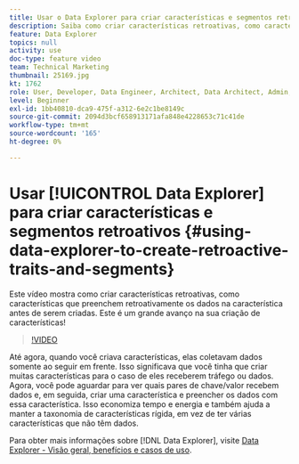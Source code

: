 ```yaml
---
title: Usar o Data Explorer para criar características e segmentos retroativos
description: Saiba como criar características retroativas, como características que preenchem retroativamente os dados na característica antes de serem criadas. Este é um grande avanço na sua criação de características!
feature: Data Explorer
topics: null
activity: use
doc-type: feature video
team: Technical Marketing
thumbnail: 25169.jpg
kt: 1762
role: User, Developer, Data Engineer, Architect, Data Architect, Admin, Leader
level: Beginner
exl-id: 1bb40810-dca9-475f-a312-6e2c1be8149c
source-git-commit: 2094d3bcf658913171afa848e4228653c71c41de
workflow-type: tm+mt
source-wordcount: '165'
ht-degree: 0%

---
```


# Usar [!UICONTROL Data Explorer] para criar características e segmentos retroativos {#using-data-explorer-to-create-retroactive-traits-and-segments}

Este vídeo mostra como criar características retroativas, como características que preenchem retroativamente os dados na característica antes de serem criadas. Este é um grande avanço na sua criação de características!

>[!VIDEO](https://video.tv.adobe.com/v/25169/?quality=12)

Até agora, quando você criava características, elas coletavam dados somente ao seguir em frente. Isso significava que você tinha que criar muitas características para o caso de eles receberem tráfego ou dados. Agora, você pode aguardar para ver quais pares de chave/valor recebem dados e, em seguida, criar uma característica e preencher os dados com essa característica. Isso economiza tempo e energia e também ajuda a manter a taxonomia de características rígida, em vez de ter várias características que não têm dados.

Para obter mais informações sobre [!DNL Data Explorer], visite [Data Explorer - Visão geral, benefícios e casos de uso](https://experiencecloud.adobe.com/resources/help/en_US/aam/data-explorer.html).
